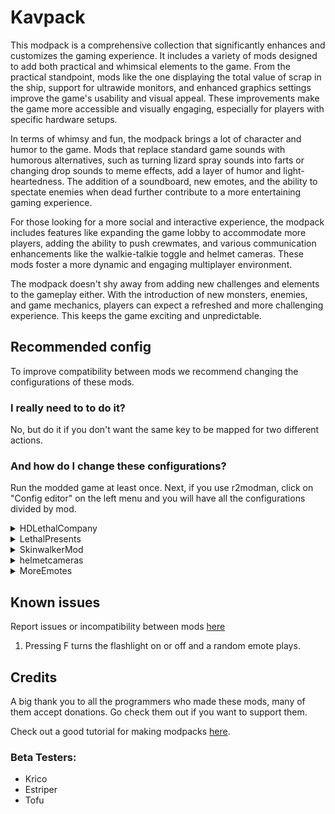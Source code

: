 # Kavpack
This modpack is a comprehensive collection that significantly enhances and customizes the gaming experience. It includes a variety of mods designed to add both practical and whimsical elements to the game. From the practical standpoint, mods like the one displaying the total value of scrap in the ship, support for ultrawide monitors, and enhanced graphics settings improve the game's usability and visual appeal. These improvements make the game more accessible and visually engaging, especially for players with specific hardware setups.

In terms of whimsy and fun, the modpack brings a lot of character and humor to the game. Mods that replace standard game sounds with humorous alternatives, such as turning lizard spray sounds into farts or changing drop sounds to meme effects, add a layer of humor and light-heartedness. The addition of a soundboard, new emotes, and the ability to spectate enemies when dead further contribute to a more entertaining gaming experience.

For those looking for a more social and interactive experience, the modpack includes features like expanding the game lobby to accommodate more players, adding the ability to push crewmates, and various communication enhancements like the walkie-talkie toggle and helmet cameras. These mods foster a more dynamic and engaging multiplayer environment.

The modpack doesn't shy away from adding new challenges and elements to the gameplay either. With the introduction of new monsters, enemies, and game mechanics, players can expect a refreshed and more challenging experience. This keeps the game exciting and unpredictable.

## Recommended config
To improve compatibility between mods we recommend changing the configurations of these mods.

### I really need to to do it?
No, but do it if you don't want the same key to be mapped for two different actions.

### And how do I change these configurations?
Run the modded game at least once. Next, if you use r2modman, click on "Config editor" on the left menu and you will have all the configurations divided by mod.

<details>
  <summary>HDLethalCompany</summary>
  For better video quality:
  
  - EnableAA: true
  - FogQuality: 2
  - LOD: 2
</details>

<details>
  <summary>LethalPresents</summary>
  
  - ShouldSpawnMines: false
</details>

<details>
  <summary>SkinwalkerMod</summary>
  
  - Other Enemies (Including Modded): false
</details>

<details>
  <summary>helmetcameras</summary>
  
  - monitorResolution: 3
  - monitorResolution: 30
</details>

<details>
  <summary>MoreEmotes</summary>
  
  - Key: B
</details>

## Known issues
Report issues or incompatibility between mods [here](https://github.com/IlBuonTommy/Kavpack/issues)

1. Pressing F turns the flashlight on or off and a random emote plays.

## Credits
A big thank you to all the programmers who made these mods, many of them accept donations. Go check them out if you want to support them.

Check out a good tutorial for making modpacks [here](https://youtu.be/I874crIMHKQ).

### Beta Testers:
- Krico
- Estriper
- Tofu